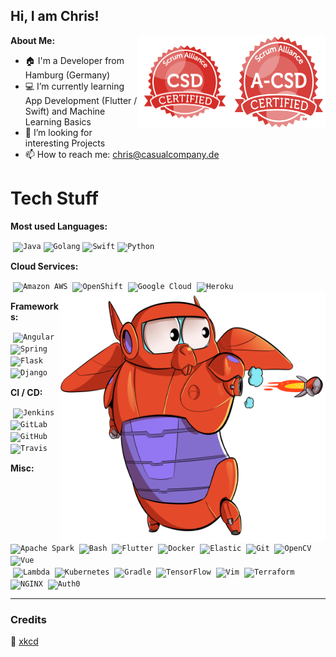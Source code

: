 ## Hi, I am Chris!

**About Me:**
<img align="right" alt="CSM" src="https://github.com/ProdIsMyDev/ProdIsMyDev/blob/main/assets/seal-advcsd.png" height="150px" width="150px"/>
<img align="right" alt="CSD" src="https://github.com/ProdIsMyDev/ProdIsMyDev/blob/main/assets/seal-csd.png" height="150px" width="150px"/>

- 🏠 I'm a Developer from Hamburg (Germany)
- 💻 I’m currently learning App Development (Flutter / Swift) and Machine Learning Basics
- 🚀 I’m looking for interesting Projects
- 📫 How to reach me: chris@casualcompany.de

# Tech Stuff

**Most used Languages:**
<p>
  &nbsp;<code><img width="25%" alt="Java" src="https://www.vectorlogo.zone/logos/java/java-horizontal.svg"></code>
  <code><img width="25%" alt="Golang" src="https://www.vectorlogo.zone/logos/golang/golang-official.svg"></code>
  <code><img width="25%" alt="Swift" src="https://www.vectorlogo.zone/logos/swift/swift-horizontal.svg"></code>
  <code><img width="25%" alt="Python" src="https://www.vectorlogo.zone/logos/python/python-horizontal.svg"></code>

</p>

**Cloud Services:**
<p>
  &nbsp;<code><img width="10%" alt="Amazon AWS" src="https://www.vectorlogo.zone/logos/amazon_aws/amazon_aws-ar21.svg"></code>
  &nbsp;<code><img width="10%" alt="OpenShift" src="https://www.vectorlogo.zone/logos/openshift/openshift-ar21.svg"></code>
  <img align="right" alt="Gopher x Baymax" src="https://github.com/ProdIsMyDev/ProdIsMyDev/blob/main/assets/gopher_baymax.png" width="425" height="400"/>
  &nbsp;<code><img width="10%" alt="Google Cloud" src="https://www.vectorlogo.zone/logos/google_cloud/google_cloud-ar21.svg"></code>
  &nbsp;<code><img width="10%" alt="Heroku" src="https://www.vectorlogo.zone/logos/heroku/heroku-ar21.svg"></code>
</p>

**Frameworks:**
<p>
  &nbsp;<code><img width="10%" alt="Angular" src="https://www.vectorlogo.zone/logos/angular/angular-ar21.svg"></code>
  &nbsp;<code><img width="10%" alt="Spring" src="https://www.vectorlogo.zone/logos/springio/springio-ar21.svg"></code>
  &nbsp;<code><img width="10%" alt="Flask" src="https://www.vectorlogo.zone/logos/pocoo_flask/pocoo_flask-ar21.svg"></code>
  &nbsp;<code><img width="10%" alt="Django" src="https://www.vectorlogo.zone/logos/djangoproject/djangoproject-ar21.svg"></code>
</p>

**CI / CD:**
<p>
  &nbsp;<code><img width="10%" alt="Jenkins" src="https://www.vectorlogo.zone/logos/jenkins/jenkins-ar21.svg"></code>
  &nbsp;<code><img width="10%" alt="GitLab" src="https://www.vectorlogo.zone/logos/gitlab/gitlab-ar21.svg"></code>
  &nbsp;<code><img width="10%" alt="GitHub" src="https://www.vectorlogo.zone/logos/github/github-ar21.svg"></code>
  &nbsp;<code><img width="10%" alt="Travis" src="https://www.vectorlogo.zone/logos/travis-ci/travis-ci-ar21.svg"></code>
</p>

**Misc:**
<p>
  &nbsp;<code><img width="4%" alt="Apache Spark" src="https://www.vectorlogo.zone/logos/apache_spark/apache_spark-icon.svg"></code>
  &nbsp;<code><img width="4%" alt="Bash" src="https://www.vectorlogo.zone/logos/gnu_bash/gnu_bash-icon.svg"></code>
  &nbsp;<code><img width="4%" alt="Flutter" src="https://www.vectorlogo.zone/logos/flutterio/flutterio-icon.svg"></code>
  &nbsp;<code><img width="4%" alt="Docker" src="https://www.vectorlogo.zone/logos/docker/docker-official.svg"></code>
  &nbsp;<code><img width="4%" alt="Elastic" src="https://www.vectorlogo.zone/logos/elastic/elastic-icon.svg"></code>
  &nbsp;<code><img width="4%" alt="Git" src="https://www.vectorlogo.zone/logos/git-scm/git-scm-icon.svg"></code>
  &nbsp;<code><img width="4%" alt="OpenCV" src="https://www.vectorlogo.zone/logos/opencv/opencv-icon.svg"></code>
  &nbsp;<code><img width="4%" alt="Vue" src="https://cdn.worldvectorlogo.com/logos/vue-9.svg"></code>
  <br>
  &nbsp;<code><img width="4%" alt="Lambda" src="https://www.vectorlogo.zone/logos/amazon_awslambda/amazon_awslambda-icon.svg"></code>
  &nbsp;<code><img width="4%" alt="Kubernetes" src="https://www.vectorlogo.zone/logos/kubernetes/kubernetes-icon.svg"></code>
  &nbsp;<code><img width="4%" alt="Gradle" src="https://www.vectorlogo.zone/logos/gradle/gradle-icon.svg"></code>
  &nbsp;<code><img width="4%" alt="TensorFlow" src="https://www.vectorlogo.zone/logos/tensorflow/tensorflow-icon.svg"></code>
  &nbsp;<code><img width="4%" alt="Vim" src="https://www.vectorlogo.zone/logos/vim/vim-icon.svg"></code>
  &nbsp;<code><img width="4%" alt="Terraform" src="https://www.vectorlogo.zone/logos/terraformio/terraformio-icon.svg"></code>
  &nbsp;<code><img width="4%" alt="NGINX" src="https://www.vectorlogo.zone/logos/nginx/nginx-icon.svg"></code>  
  &nbsp;<code><img width="4%" alt="Auth0" src="https://www.vectorlogo.zone/logos/auth0/auth0-icon.svg"></code>  

</p>

---

### Credits

🎇 [xkcd](https://imgs.xkcd.com/comics/password_strength.png) 
